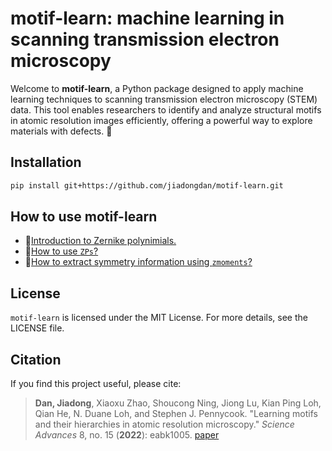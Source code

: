 # motif-learn: machine learning in scanning transmission electron microscopy

Welcome to **motif-learn**, a Python package designed to apply machine learning techniques to scanning transmission electron microscopy (STEM) data. This tool enables researchers to identify and analyze structural motifs in atomic resolution images efficiently, offering a powerful way to explore materials with defects. 🚀

## Installation

```bash
pip install git+https://github.com/jiadongdan/motif-learn.git
```

## How to use motif-learn

* 📘[Introduction to Zernike polynimials.]()
* 🔧[How to use `ZPs`?]()
* 🧩[How to extract symmetry information using `zmoments`?]()

## License

`motif-learn` is licensed under the MIT License. For more details, see the LICENSE file.

## Citation

If you find this project useful, please cite:

> **Dan, Jiadong**, Xiaoxu Zhao, Shoucong Ning, Jiong Lu, Kian Ping Loh, Qian He, N. Duane Loh, and Stephen J. Pennycook. "Learning motifs and their hierarchies in atomic resolution microscopy." *Science Advances* 8, no. 15 (**2022**): eabk1005. [paper](https://www.science.org/doi/10.1126/sciadv.abk1005)


